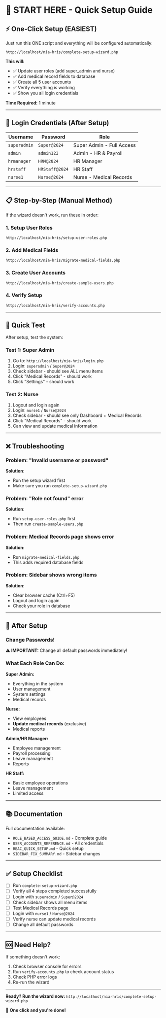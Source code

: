 # 🚀 START HERE - Quick Setup Guide

## ⚡ One-Click Setup (EASIEST)

Just run this ONE script and everything will be configured automatically:

```
http://localhost/nia-hris/complete-setup-wizard.php
```

**This will:**
- ✅ Update user roles (add super_admin and nurse)
- ✅ Add medical record fields to database
- ✅ Create all 5 user accounts
- ✅ Verify everything is working
- ✅ Show you all login credentials

**Time Required:** 1 minute

---

## 🔐 Login Credentials (After Setup)

| Username | Password | Role |
|----------|----------|------|
| `superadmin` | `Super@2024` | Super Admin - Full Access |
| `admin` | `admin123` | Admin - HR & Payroll |
| `hrmanager` | `HRM@2024` | HR Manager |
| `hrstaff` | `HRStaff@2024` | HR Staff |
| `nurse1` | `Nurse@2024` | Nurse - Medical Records |

---

## 📋 Step-by-Step (Manual Method)

If the wizard doesn't work, run these in order:

### 1. Setup User Roles
```
http://localhost/nia-hris/setup-user-roles.php
```

### 2. Add Medical Fields
```
http://localhost/nia-hris/migrate-medical-fields.php
```

### 3. Create User Accounts
```
http://localhost/nia-hris/create-sample-users.php
```

### 4. Verify Setup
```
http://localhost/nia-hris/verify-accounts.php
```

---

## 🎯 Quick Test

After setup, test the system:

### Test 1: Super Admin
1. Go to: `http://localhost/nia-hris/login.php`
2. Login: `superadmin` / `Super@2024`
3. Check sidebar - should see ALL menu items
4. Click "Medical Records" - should work
5. Click "Settings" - should work

### Test 2: Nurse
1. Logout and login again
2. Login: `nurse1` / `Nurse@2024`
3. Check sidebar - should see only Dashboard + Medical Records
4. Click "Medical Records" - should work
5. Can view and update medical information

---

## ❌ Troubleshooting

### Problem: "Invalid username or password"
**Solution:** 
- Run the setup wizard first
- Make sure you ran `complete-setup-wizard.php`

### Problem: "Role not found" error
**Solution:**
- Run `setup-user-roles.php` first
- Then run `create-sample-users.php`

### Problem: Medical Records page shows error
**Solution:**
- Run `migrate-medical-fields.php`
- This adds required database fields

### Problem: Sidebar shows wrong items
**Solution:**
- Clear browser cache (Ctrl+F5)
- Logout and login again
- Check your role in database

---

## 🎉 After Setup

### Change Passwords!
⚠️ **IMPORTANT:** Change all default passwords immediately!

### What Each Role Can Do:

**Super Admin:**
- Everything in the system
- User management
- System settings
- Medical records

**Nurse:**
- View employees
- **Update medical records** (exclusive)
- Medical reports

**Admin/HR Manager:**
- Employee management
- Payroll processing
- Leave management
- Reports

**HR Staff:**
- Basic employee operations
- Leave management
- Limited access

---

## 📚 Documentation

Full documentation available:
- `ROLE_BASED_ACCESS_GUIDE.md` - Complete guide
- `USER_ACCOUNTS_REFERENCE.md` - All credentials
- `RBAC_QUICK_SETUP.md` - Quick setup
- `SIDEBAR_FIX_SUMMARY.md` - Sidebar changes

---

## ✅ Setup Checklist

- [ ] Run `complete-setup-wizard.php`
- [ ] Verify all 4 steps completed successfully
- [ ] Login with `superadmin` / `Super@2024`
- [ ] Check sidebar shows all menu items
- [ ] Test Medical Records page
- [ ] Login with `nurse1` / `Nurse@2024`
- [ ] Verify nurse can update medical records
- [ ] Change all default passwords

---

## 🆘 Need Help?

If something doesn't work:
1. Check browser console for errors
2. Run `verify-accounts.php` to check account status
3. Check PHP error logs
4. Re-run the wizard

---

**Ready? Run the wizard now:** `http://localhost/nia-hris/complete-setup-wizard.php`

🎯 **One click and you're done!**

